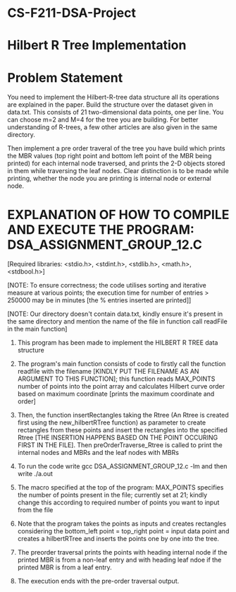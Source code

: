 # CS-F211-DSA-Project
# Hilbert R Tree Implementation

# Problem Statement
You need to implement the Hilbert-R-tree data structure all its operations are explained in the paper. Build the structure over the dataset given in data.txt. This consists of 21 two-dimensional data points, one per line. You can choose m=2 and M=4 for the tree you are building. For better understanding of R-trees, a few other articles are also given in the same directory.

Then implement a pre order traveral of the tree you have build which prints the MBR values (top right point and bottom left point of the MBR being printed) for each internal node traversed, and prints the 2-D objects stored in them while traversing the leaf nodes. Clear distinction is to be made while printing, whether the node you are printing is internal node or external node.

# EXPLANATION OF HOW TO COMPILE AND EXECUTE THE PROGRAM: DSA_ASSIGNMENT_GROUP_12.C

[Required libraries:  <stdio.h>, <stdint.h>, <stdlib.h>, <math.h>, <stdbool.h>]

[NOTE: To ensure correctness; the code utilises sorting and iterative measure at various points; the execution time for number of entries > 250000 may be in minutes [the % entries inserted are printed]]

[NOTE: Our directory doesn't contain data.txt, kindly ensure it's present in the same directory and mention the name of the file in function call readFile in the main function]


1. This program has been made to implement the HILBERT R TREE data structure

2. The program's main function consists of code to firstly call the function readfile with the filename [KINDLY PUT THE FILENAME AS AN ARGUMENT TO THIS FUNCTION]; this function reads MAX_POINTS number of points into the point array and calculates Hilbert curve order based on maximum coordinate [prints the maximum coordinate and order]

3. Then, the function insertRectangles taking the Rtree (An Rtree is created first using the new_hilbertRTree function) as parameter to create rectangles from these points and insert the rectangles into the specified Rtree [THE INSERTION HAPPENS BASED ON THE POINT OCCURING FIRST IN THE FILE]. Then preOrderTraverse_Rtree is called to print the internal nodes and MBRs and the leaf nodes with MBRs

4. To run the code write gcc DSA_ASSIGNMENT_GROUP_12.c -lm and then write ./a.out

5. The macro specified at the top of the program: MAX_POINTS specifies the number of points present in the file; currently set at 21; kindly change this according to required number of points you want to input from the file

5. Note that the program takes the points as inputs and creates rectangles considering the bottom_left point = top_right point = input data point and creates a hilbertRTree and inserts the points one by one into the tree.

6. The preorder traversal prints the points with heading internal node if the printed MBR is from a non-leaf entry and with heading leaf ndoe if the printed MBR is from a leaf entry.

7. The execution ends with the pre-order traversal output.
